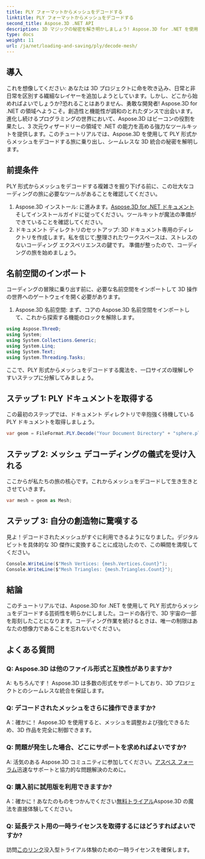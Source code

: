```yaml
---
title: PLY フォーマットからメッシュをデコードする
linktitle: PLY フォーマットからメッシュをデコードする
second_title: Aspose.3D .NET API
description: 3D マジックの秘密を解き明かしましょう! Aspose.3D for .NET を使用すると、PLY 形式からメッシュを簡単にデコードできます。プロジェクトを新たな次元に引き上げます。
type: docs
weight: 11
url: /ja/net/loading-and-saving/ply/decode-mesh/
---
```

## 導入
これを想像してください: あなたは 3D プロジェクトに命を吹き込み、日常と非日常を区別する繊細なレイヤーを追加しようとしています。しかし、どこから始めればよいでしょうか?恐れることはありません、勇敢な開発者! Aspose.3D for .NET の領域へようこそ。創造性と機能性が調和のとれたダンスで出会います。
進化し続けるプログラミングの世界において、Aspose.3D はビーコンの役割を果たし、3 次元ウィザードリーの領域で .NET の能力を高める強力なツールキットを提供します。このチュートリアルでは、Aspose.3D を使用して PLY 形式からメッシュをデコードする旅に乗り出し、シームレスな 3D 統合の秘密を解明します。
## 前提条件
PLY 形式からメッシュをデコードする複雑さを掘り下げる前に、この壮大なコーディングの旅に必要なツールがあることを確認してください。
1.  Aspose.3D インストール: に進みます。[Aspose.3D for .NET ドキュメント](https://reference.aspose.com/3d/net/)そしてインストールガイドに従ってください。ツールキットが魔法の準備ができていることを確認してください。
2. ドキュメント ディレクトリのセットアップ: 3D ドキュメント専用のディレクトリを作成します。私を信じて;整理されたワークスペースは、ストレスのないコーディング エクスペリエンスの鍵です。
準備が整ったので、コーディングの旅を始めましょう。
## 名前空間のインポート
コーディングの冒険に乗り出す前に、必要な名前空間をインポートして 3D 操作の世界へのゲートウェイを開く必要があります。
1. Aspose.3D 名前空間: まず、コアの Aspose.3D 名前空間をインポートして、これから探索する機能のロックを解除します。
```csharp
using Aspose.ThreeD;
using System;
using System.Collections.Generic;
using System.Linq;
using System.Text;
using System.Threading.Tasks;
```
ここで、PLY 形式からメッシュをデコードする魔法を、一口サイズの理解しやすいステップに分解してみましょう。
## ステップ 1: PLY ドキュメントを取得する
この最初のステップでは、ドキュメント ディレクトリで辛抱強く待機している PLY ドキュメントを取得しましょう。
```csharp
var geom = FileFormat.PLY.Decode("Your Document Directory" + "sphere.ply");
```
## ステップ 2: メッシュ デコーディングの儀式を受け入れる
ここからが私たちの旅の核心です。これからメッシュをデコードして生き生きとさせていきます。
```csharp
var mesh = geom as Mesh;
```
## ステップ 3: 自分の創造物に驚嘆する
見よ！デコードされたメッシュがすぐに利用できるようになりました。デジタルビットを具体的な 3D 傑作に変換することに成功したので、この瞬間を満喫してください。
```csharp
Console.WriteLine($"Mesh Vertices: {mesh.Vertices.Count}");
Console.WriteLine($"Mesh Triangles: {mesh.Triangles.Count}");
```
## 結論
このチュートリアルでは、Aspose.3D for .NET を使用して PLY 形式からメッシュをデコードする芸術性を明らかにしました。コードの各行で、3D 宇宙の一部を彫刻したことになります。コーディング作業を続けるときは、唯一の制限はあなたの想像力であることを忘れないでください。

## よくある質問
### Q: Aspose.3D は他のファイル形式と互換性がありますか?
A: もちろんです！ Aspose.3D は多数の形式をサポートしており、3D プロジェクトとのシームレスな統合を保証します。
### Q: デコードされたメッシュをさらに操作できますか?
A：確かに！ Aspose.3D を使用すると、メッシュを調整および強化できるため、3D 作品を完全に制御できます。
### Q: 問題が発生した場合、どこにサポートを求めればよいですか?
 A: 活気のある Aspose.3D コミュニティに参加してください。[アスペス フォーラム](https://forum.aspose.com/c/3d/18)迅速なサポートと協力的な問題解決のために。
### Q: 購入前に試用版を利用できますか?
A：確かに！あなたのものをつかんでください[無料トライアル](https://releases.aspose.com/)Aspose.3D の魔法を直接体験してください。
### Q: 延長テスト用の一時ライセンスを取得するにはどうすればよいですか?
訪問[このリンク](https://purchase.aspose.com/temporary-license/)没入型トライアル体験のための一時ライセンスを確保します。